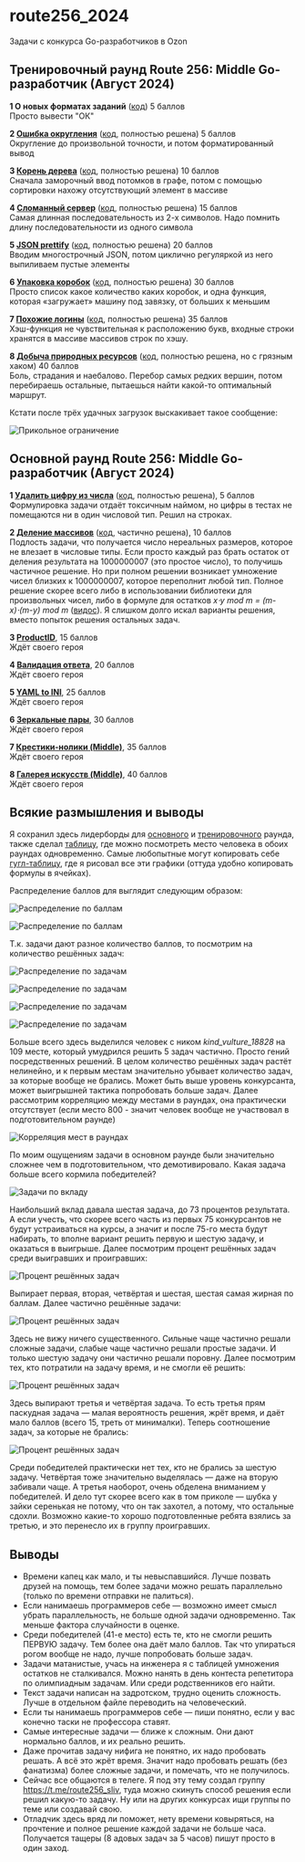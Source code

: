 # route256_2024
Задачи с конкурса Go-разработчиков в Ozon

## Тренировочный раунд Route 256: Middle Go-разработчик (Август 2024)
**1 О новых форматах заданий** ([код](practice_round/1.go)) 5 баллов  
Просто вывести "ОК"

**2 [Ошибка округления](practice_round/2/)** ([код](practice_round/2/2.go), полностью решена) 5 баллов  
Округление до произвольной точности, и потом форматированный вывод

**3 [Корень дерева](practice_round/3/)** ([код](practice_round/3/3.go), полностью решена) 10 баллов  
Сначала заморочный ввод потомков в графе, потом с помощью сортировки нахожу отсутствующий элемент в массиве

**4 [Сломанный сервер](practice_round/4/)** ([код](practice_round/4/4.go), полностью решена) 15 баллов  
Самая длинная последовательность из 2-х символов. Надо помнить длину последовательности из одного символа

**5 [JSON prettify](practice_round/5/)** ([код](practice_round/5/5.go), полностью решена) 20 баллов  
Вводим многострочный JSON, потом циклично регуляркой из него выпиливаем пустые элементы

**6 [Упаковка коробок](practice_round/6/)** ([код](practice_round/6/6.go), полностью решена) 30 баллов  
Просто список какое количество каких коробок, и одна функция, которая «загружает» машину под завязку, от больших к меньшим

**7 [Похожие логины](practice_round/7/)** ([код](practice_round/7/7.go), полностью решена) 35 баллов  
Хэш-функция не чувствительная к расположению букв, входные строки хранятся в массиве массивов строк по хэшу.

**8 [Добыча природных ресурсов](practice_round/8/)** ([код](practice_round/8/8.go), полностью решена, но с грязным хаком) 40 баллов  
Боль, страдания и наебалово. Перебор самых редких вершин, потом перебираешь остальные, пытаешься найти какой-то оптимальный маршрут.

Кстати после трёх удачных загрузок выскакивает такое сообщение:

![Прикольное ограничение](message.png "Прикольное ограничение")

## Основной раунд Route 256: Middle Go-разработчик (Август 2024)

**1 [Удалить цифру из числа](main_round/1/)** ([код](main_round/1/1.go), полностью решена), 5 баллов  
Формулировка задачи отдаёт токсичным наймом, но цифры в тестах не помещаются ни в один числовой тип. Решил на строках.

**2 [Деление массивов](main_round/2/)** ([код](main_round/2/2.go), частично решена), 10 баллов  
Подлость задачи, что получается число нереальных размеров, которое не влезает в числовые типы. Если просто каждый раз брать остаток от деления результата на 1000000007 (это простое число),
то получишь частичное решение. Но при полном решении возникает умножение чисел близких к 1000000007, которое переполнит любой тип. Полное решение скорее всего либо
в использовании библиотеки для произвольных чисел, либо в формуле для остатков *x⋅y mod m = (m-x)⋅(m-y) mod m* ([видос](https://www.youtube.com/watch?v=J3RTFwTkxkc)).
Я слишком долго искал варианты решения, вместо попыток решения остальных задач.

**3 [ProductID](main_round/3/)**, 15 баллов  
Ждёт своего героя

**4 [Валидация ответа](main_round/4/)**, 20 баллов  
Ждёт своего героя

**5 [YAML to INI](main_round/5/)**, 25 баллов  
Ждёт своего героя

**6 [Зеркальные пары](main_round/6/)**, 30 баллов  
Ждёт своего героя

**7 [Крестики-нолики (Middle)](main_round/7/)**, 35 баллов  
Ждёт своего героя

**8 [Галерея искусств (Middle)](main_round/8/)**, 40 баллов  
Ждёт своего героя

## Всякие размышления и выводы
Я сохранил здесь лидерборды для [основного](liderboard_main.md) и [тренировочного](liderboard_practice.md) раунда, также сделал [таблицу](liderboard_correlation.md),
где можно посмотреть место человека в обоих раундах одновременно. Самые любопытные могут копировать себе [гугл-таблицу](https://docs.google.com/spreadsheets/d/1bv2IXbdzlgA1__IUbkhlwN6Bhw5Z8_IGExueZilLH10/edit?gid=223706900#gid=223706900),
где я рисовал все эти графики (оттуда удобно копировать формулы в ячейках).

Распределение баллов для выглядит следующим образом:

![Распределение по баллам](Images/points_main.png "Распределение по баллам")

![Распределение по баллам](Images/points_practice.png "Распределение по баллам")

Т.к. задачи дают разное количество баллов, то посмотрим на количество решённых задач:

![Распределение по задачам](Images/tasks_full.png "Распределение по задачам")

![Распределение по задачам](Images/tasks_part.png "Распределение по задачам")

![Распределение по задачам](Images/tasks_cant.png "Распределение по задачам")

![Распределение по задачам](Images/tasks_empty.png "Распределение по задачам")

Больше всего здесь выделился человек с ником *kind_vulture_18828* на 109 месте, который умудрился решить 5 задач частично. Просто гений посредственных решений.
В целом количество решённых задач растёт нелинейно, и к первым местам значительно убывает количество задач, за которые вообще не брались. Может быть выше уровень
конкурсанта, может выигрышней тактика попробовать больше задач. Далее рассмотрим корреляцию между местами в раундах, она практически отсутствует (если
место 800 - значит человек вообще не участвовал в подготовительном раунде)

![Корреляция мест в раундах](Images/correlation.png "Корреляция мест в раундах")

По моим ощущениям задачи в основном раунде были значительно сложнее чем в подготовительном, что демотивировало. Какая задача больше всего кормила победителей?

![Задачи по вкладу](Images/persent_of_result.png "Задачи по вкладу")

Наибольший вклад давала шестая задача, до 73 процентов результата. А если учесть, что скорее всего часть из первых 75 конкурсантов не будут устраиваться на курсы, а значит и после 75-го места
будут набирать, то вполне вариант решить первую и шестую задачу, и оказаться в выигрыше. Далее посмотрим процент решённых задач среди выигравших и проигравших:

![Процент решённых задач](Images/tasks_persent_full.png "Процент решённых задач")

Выпирает первая, вторая, четвёртая и шестая, шестая самая жирная по баллам. Далее частично решённые задачи:

![Процент решённых задач](Images/tasks_persent_part.png "Процент решённых задач")

Здесь не вижу ничего существенного. Сильные чаще частично решали сложные задачи, слабые чаще частично решали простые задачи. И только шестую задачу они частично решали поровну.
Далее посмотрим тех, кто потратили на задачу время, и не смогли её решить:

![Процент решённых задач](Images/tasks_persent_cant.png "Процент решённых задач")

Здесь выпирают третья и четвёртая задача. То есть третья прям паскудная задача — малая вероятность решения, жрёт время, и даёт мало баллов (всего 15, треть от минималки). Теперь соотношение задач, за которые не брались:

![Процент решённых задач](Images/tasks_persent_empty.png "Процент решённых задач")

Среди победителей практически нет тех, кто не брались за шестую задачу. Четвёртая тоже значительно выделялась — даже на вторую забивали чаще. А третья наоборот, очень обделена вниманием у победителей.
И дело тут скорее всего как в том приколе — шубка у зайки серенькая не потому, что он так захотел, а потому, что остальные сдохли. Возможно какие-то хорошо подготовленные ребята взялись за третью,
и это перенесло их в группу проигравших.

## Выводы
 - Времени капец как мало, и ты невыспавшийся. Лучше позвать друзей на помощь, тем более задачи можно решать параллельно (только по времени отправки не палиться).
 - Если нанимаешь программеров себе — возможно имеет смысл убрать параллельность, не больше одной задачи одновременно. Так меньше фактора случайности в оценке.
 - Среди победителей (41-е место) есть те, кто не смогли решить ПЕРВУЮ задачу. Тем более она даёт мало баллов. Так что упираться рогом вообще не надо, лучше попробовать больше задач.
 - Задачи матанистые, учась на инженера я с таблицей умножения остатков не сталкивался. Можно нанять в день контеста репетитора по олимпиадным задачам. Или среди родственников его найти.
 - Текст задачи написан на задротском, трудно оценить сложность. Лучше в отдельном файле переводить на человеческий.
 - Если ты нанимаешь программеров себе — пиши понятно, если у вас конечно таски не профессора ставят.
 - Самые интересные задачи — ближе к сложным. Они дают нормально баллов, и их реально решить.
 - Даже прочитав задачу нифига не понятно, их надо пробовать решать. А всё это жрёт время. Значит надо пробовать решать (без фанатизма) более сложные задачи, и помечать, что не получилось.
 - Сейчас все общаются в телеге. Я под эту тему создал группу <https://t.me/route256_sliv>, туда можно скинуть способ решения если решил какую-то задачу. Ну или на других конкурсах ищи группы по теме или создавай свою.
 - Отладчик здесь вряд ли поможет, нету времени ковыряться, на прочтение и полное решение каждой задачи не больше часа. Получается тащеры (8 адовых задач за 5 часов) пишут просто в один заход.
